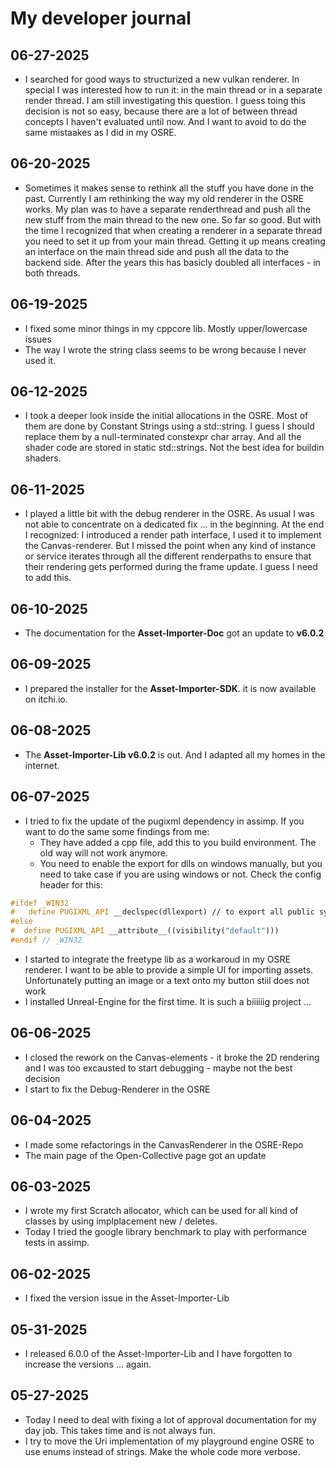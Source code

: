 # My developer journal
## 06-27-2025
- I searched for good ways to structurized a new vulkan renderer. In special I was interested how to run it: in the main thread or in a separate
  render thread. I am still investigating this question. I guess toing this decision is not so easy, because there are a lot of between thread
  concepts I haven't evaluated until now. And I want to avoid to do the same mistaakes as I did in my OSRE.
  
## 06-20-2025
- Sometimes it makes sense to rethink all the stuff you have done in the past. Currently I am rethinking the way my old renderer in the OSRE works.
  My plan was to have a separate renderthread and push all the new stuff from the main thread to the new one. So far so good. But with the time I
  recognized that when creating a renderer in a separate thread you need to set it up from your main thread. Getting it up means creating an
  interface on the main thread side and push all the data to the backend side. After the years this has basicly doubled all
  interfaces - in both threads.

## 06-19-2025
- I fixed some minor things in my cppcore lib. Mostly upper/lowercase issues
- The way I wrote the string class seems to be wrong because I never used it.
  
## 06-12-2025
- I took a deeper look inside the initial allocations in the OSRE. Most of them are done by Constant Strings using a std::string.
  I guess I should replace them by a null-terminated constexpr char array. And all the shader code are stored in static
  std::strings. Not the best idea for buildin shaders.
  
## 06-11-2025
- I played a little bit with the debug renderer in the OSRE. As usual I was not able to concentrate on a
  dedicated fix ... in the beginning. At the end I recognized: I introduced a render path interface, I
  used it to implement the Canvas-renderer. But I missed the point when any kind of instance or service
  iterates through all the different renderpaths to ensure that their rendering gets performed during the frame update.
  I guess I need to add this.

## 06-10-2025
- The documentation for the **Asset-Importer-Doc** got an update to **v6.0.2**
  
## 06-09-2025
- I prepared the installer for the **Asset-Importer-SDK**. it is now available on itchi.io.

## 06-08-2025
- The **Asset-Importer-Lib v6.0.2** is out. And I adapted all my homes in the internet.

## 06-07-2025
- I tried to fix the update of the pugixml dependency in assimp. If you want to do the same some findings from me:
  - They have added a cpp file, add this to you build environment. The old way will not work anymore.
  - You need to enable the export for dlls on windows manually, but you need to take case if you are using windows or not.
    Check the config header for this:

```cpp
#ifdef _WIN32
#   define PUGIXML_API __declspec(dllexport) // to export all public symbols from DLL
#else
#  define PUGIXML_API __attribute__((visibility("default")))
#endif // _WIN32
```

- I started to integrate the freetype lib as a workaroud in my OSRE renderer. I want to be able to provide a simple UI for
  importing assets. Unfortunately putting an image or a text onto my button stiil does not work
- I installed Unreal-Engine for the first time. It is such a biiiiiig project ...

## 06-06-2025
- I closed the rework on the Canvas-elements - it broke the 2D rendering and I was too excausted to start debugging - maybe not the best decision
- I start to fix the Debug-Renderer in the OSRE

## 06-04-2025
- I made some refactorings in the CanvasRenderer in the OSRE-Repo
- The main page of the Open-Collective page got an update
  
## 06-03-2025
- I wrote my first Scratch allocator, which can be used for all kind of classes by using implplacement new / deletes.
- Today I tried the google library benchmark to play with performance tests in assimp.

## 06-02-2025
- I fixed the version issue in the Asset-Importer-Lib
  
## 05-31-2025
- I released 6.0.0 of the Asset-Importer-Lib and I have forgotten to increase the versions ... again.

## 05-27-2025
- Today I need to deal with fixing a lot of approval documentation for my day job. This takes time and is not always fun.
- I try to move the Uri implementation of my playground engine OSRE to use enums instead of strings. Make the whole code more verbose.
